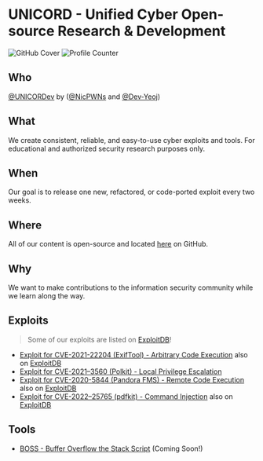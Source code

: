 # UNICORD - Unified Cyber Open-source Research & Development

![GitHub Cover](https://user-images.githubusercontent.com/23003787/171518481-f246a6c5-473f-4076-bcd6-3cfe094ac321.png)
![Profile Counter](https://komarev.com/ghpvc/?username=UNICORDev&color=blue)

## Who

[@UNICORDev](https://unicord.dev) by ([@NicPWNs](https://github.com/NicPWNs) and [@Dev-Yeoj](https://github.com/Dev-Yeoj))

## What

We create consistent, reliable, and easy-to-use cyber exploits and tools. For educational and authorized security research purposes only.

## When

Our goal is to release one new, refactored, or code-ported exploit every two weeks.

## Where

All of our content is open-source and located [here](https://unicord.dev) on GitHub.

## Why

We want to make contributions to the information security community while we learn along the way.

## Exploits

> Some of our exploits are listed on [ExploitDB](https://www.exploit-db.com/?author=11629)!

- [Exploit for CVE-2021-22204 (ExifTool) - Arbitrary Code Execution](https://github.com/UNICORDev/exploit-CVE-2021-22204) also on [ExploitDB](https://www.exploit-db.com/exploits/50911)
- [Exploit for CVE-2021–3560 (Polkit) - Local Privilege Escalation](https://github.com/UNICORDev/exploit-CVE-2021-3560)
- [Exploit for CVE-2020-5844 (Pandora FMS) - Remote Code Execution](https://github.com/UNICORDev/exploit-CVE-2020-5844) also on [ExploitDB](https://www.exploit-db.com/exploits/50961)
- [Exploit for CVE-2022–25765 (pdfkit) - Command Injection](https://github.com/UNICORDev/exploit-CVE-2022-25765) also on [ExploitDB](https://www.exploit-db.com/exploits/51293)

## Tools

- [BOSS - Buffer Overflow the Stack Script](https://github.com/UNICORDev/BOSS) (Coming Soon!)

